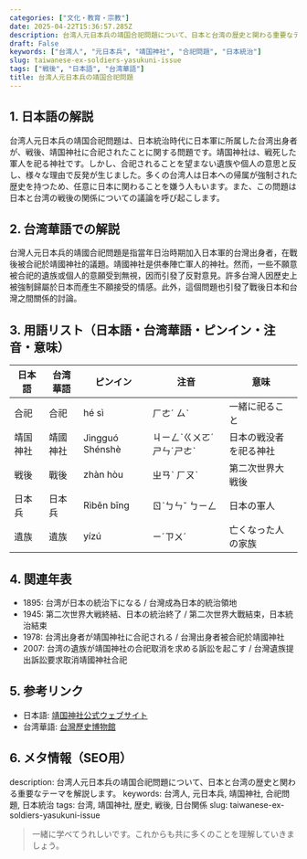 ```yaml
---
categories: ["文化・教育・宗教"]
date: 2025-04-22T15:36:57.285Z
description: 台湾人元日本兵の靖国合祀問題について、日本と台湾の歴史と関わる重要なテーマを解説します。
draft: False
keywords: ["台湾人", "元日本兵", "靖国神社", "合祀問題", "日本統治"]
slug: taiwanese-ex-soldiers-yasukuni-issue
tags: ["戦後", "日本語", "台湾華語"]
title: 台湾人元日本兵の靖国合祀問題
---
```




## 1. 日本語の解説
台湾人元日本兵の靖国合祀問題は、日本統治時代に日本軍に所属した台湾出身者が、戦後、靖国神社に合祀されたことに関する問題です。靖国神社は、戦死した軍人を祀る神社です。しかし、合祀されることを望まない遺族や個人の意思と反し、様々な理由で反発が生じました。多くの台湾人は日本への帰属が強制された歴史を持つため、任意に日本に関わることを嫌う人もいます。また、この問題は日本と台湾の戦後の関係についての議論を呼び起こします。

## 2. 台湾華語での解説
台灣人元日本兵的靖國合祀問題是指當年日治時期加入日本軍的台灣出身者，在戰後被合祀於靖國神社的議題。靖國神社是供奉陣亡軍人的神社。然而，一些不願意被合祀的遺族或個人的意願受到無視，因而引發了反對意見。許多台灣人因歷史上被強制歸屬於日本而產生不願接受的情感。此外，這個問題也引發了戰後日本和台灣之間關係的討論。

## 3. 用語リスト（日本語・台湾華語・ピンイン・注音・意味）

| 日本語   | 台湾華語         | ピンイン  | 注音      | 意味                       |
|--------|---------------|--------|--------|--------------------------|
| 合祀    | 合祀            | hé sì  | ㄏㄜˊ ㄙˋ  | 一緒に祀ること               |
| 靖国神社 | 靖國神社        | Jìngguó Shénshè | ㄐㄧㄥˋㄍㄨㄛˊ ㄕㄣˊㄕㄜˋ | 日本の戦没者を祀る神社         |
| 戦後    | 戰後            | zhàn hòu   | ㄓㄢˋ ㄏㄡˋ   | 第二次世界大戦後            |
| 日本兵  | 日本兵          | Rìběn bīng | ㄖˋㄅㄣˇ ㄅㄧㄥ   | 日本の軍人                |
| 遺族    | 遺族            | yízú   | ㄧˊㄗㄨˊ    | 亡くなった人の家族          |

## 4. 関連年表

- 1895: 台湾が日本の統治下になる / 台灣成為日本的統治領地
- 1945: 第二次世界大戦終結、日本の統治終了 / 第二次世界大戰結束，日本統治結束
- 1978: 台湾出身者が靖国神社に合祀される / 台灣出身者被合祀於靖國神社
- 2007: 台湾の遺族が靖国神社の合祀取消を求める訴訟を起こす / 台灣遺族提出訴訟要求取消靖國神社合祀

## 5. 参考リンク

- 日本語: [靖国神社公式ウェブサイト](https://www.yasukuni.or.jp/)
- 台湾華語: [台灣歷史博物館](https://www.nmh.gov.tw/)

## 6. メタ情報（SEO用）
description: 台湾人元日本兵の靖国合祀問題について、日本と台湾の歴史と関わる重要なテーマを解説します。
keywords: 台湾人, 元日本兵, 靖国神社, 合祀問題, 日本統治
tags: 台湾, 靖国神社, 歴史, 戦後, 日台関係
slug: taiwanese-ex-soldiers-yasukuni-issue

>一緒に学べてうれしいです。これからも共に多くのことを理解していきましょう。